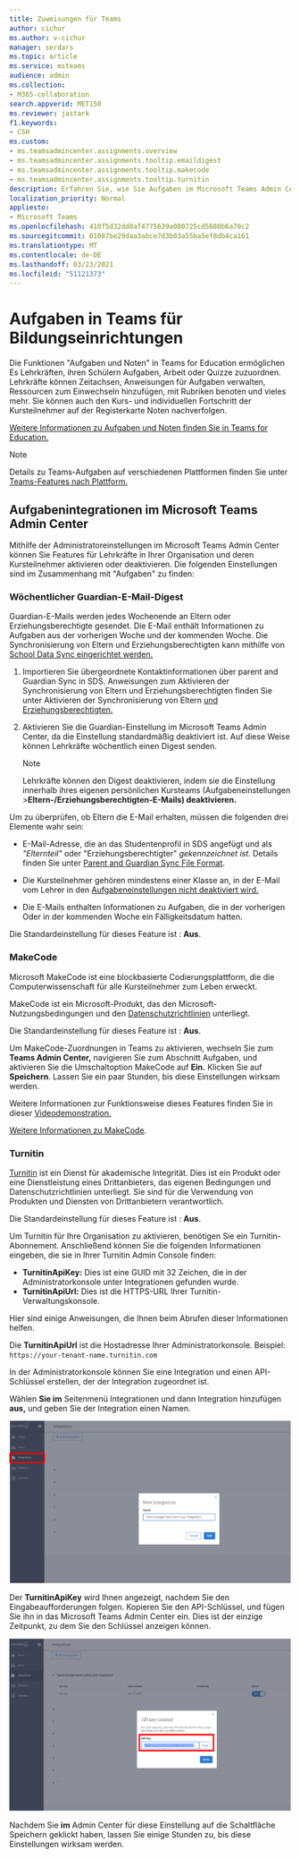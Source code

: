 ```yaml
---
title: Zuweisungen für Teams
author: cichur
ms.author: v-cichur
manager: serdars
ms.topic: article
ms.service: msteams
audience: admin
ms.collection:
- M365-collaboration
search.appverid: MET150
ms.reviewer: jastark
f1.keywords:
- CSH
ms.custom:
- ms.teamsadmincenter.assignments.overview
- ms.teamsadmincenter.assignments.tooltip.emaildigest
- ms.teamsadmincenter.assignments.tooltip.makecode
- ms.teamsadmincenter.assignments.tooltip.turnitin
description: Erfahren Sie, wie Sie Aufgaben im Microsoft Teams Admin Center in Teams for Education verwalten.
localization_priority: Normal
appliesto:
- Microsoft Teams
ms.openlocfilehash: 410f5d32dd8af4775639a080725cd5680b6a70c2
ms.sourcegitcommit: 01087be29daa3abce7d3b03a55ba5ef8db4ca161
ms.translationtype: MT
ms.contentlocale: de-DE
ms.lasthandoff: 03/23/2021
ms.locfileid: "51121373"
---
```

# <a name="assignments-in-teams-for-education"></a>Aufgaben in Teams für Bildungseinrichtungen

Die Funktionen "Aufgaben und Noten" in Teams for Education ermöglichen Es Lehrkräften, ihren Schülern Aufgaben, Arbeit oder Quizze zuzuordnen. Lehrkräfte können Zeitachsen, Anweisungen für Aufgaben verwalten, Ressourcen zum Einwechseln hinzufügen, mit Rubriken benoten und vieles mehr. Sie können auch den Kurs- und individuellen Fortschritt der Kursteilnehmer auf der Registerkarte Noten nachverfolgen.

[Weitere Informationen zu Aufgaben und Noten finden Sie in Teams for Education.](https://support.office.com/article/microsoft-teams-5aa4431a-8a3c-4aa5-87a6-b6401abea114?ui=en-US&rs=en-IE&ad=IE#ID0EAABAAA=Assignments)

> [!Note]
> Details zu Teams-Aufgaben auf verschiedenen Plattformen finden Sie unter [Teams-Features nach Plattform.](https://support.microsoft.com/office/teams-features-by-platform-debe7ff4-7db4-4138-b7d0-fcc276f392d3)

## <a name="assignments-integrations-in-the-microsoft-teams-admin-center"></a>Aufgabenintegrationen im Microsoft Teams Admin Center

Mithilfe der Administratoreinstellungen im Microsoft Teams Admin Center können Sie Features für Lehrkräfte in Ihrer Organisation und deren Kursteilnehmer aktivieren oder deaktivieren. Die folgenden Einstellungen sind im Zusammenhang mit "Aufgaben" zu finden:

<a name="#bkemaildigest"> </a>
### <a name="weekly-guardian-email-digest"></a>Wöchentlicher Guardian-E-Mail-Digest


Guardian-E-Mails werden jedes Wochenende an Eltern oder Erziehungsberechtigte gesendet. Die E-Mail enthält Informationen zu Aufgaben aus der vorherigen Woche und der kommenden Woche. Die Synchronisierung von Eltern und Erziehungsberechtigten kann mithilfe von [School Data Sync eingerichtet werden.](/schooldatasync/parent-contact-sync)

1. Importieren Sie übergeordnete Kontaktinformationen über parent and Guardian Sync in SDS. Anweisungen zum Aktivieren der Synchronisierung von Eltern und Erziehungsberechtigten finden Sie unter Aktivieren der Synchronisierung von Eltern [und Erziehungsberechtigten.](/schooldatasync/parent-contact-sync#enabling-parent-and-guardian-sync)

2. Aktivieren Sie die Guardian-Einstellung im Microsoft Teams Admin Center, da die Einstellung standardmäßig deaktiviert ist. Auf diese Weise können Lehrkräfte wöchentlich einen Digest senden.

   > [!NOTE]
   > Lehrkräfte können den Digest deaktivieren, indem sie die Einstellung innerhalb ihres eigenen persönlichen Kursteams (Aufgabeneinstellungen >**Eltern-/Erziehungsberechtigten-E-Mails) deaktivieren.**

Um zu überprüfen, ob Eltern die E-Mail erhalten, müssen die folgenden drei Elemente wahr sein:

 - E-Mail-Adresse, die an das Studentenprofil in SDS angefügt und als _"Elternteil"_ oder "Erziehungsberechtigter" _gekennzeichnet ist._ Details finden Sie unter [Parent and Guardian Sync File Format](/schooldatasync/parent-contact-sync-file-format).

 - Die Kursteilnehmer gehören mindestens einer Klasse an, in der E-Mail vom Lehrer in den [Aufgabeneinstellungen nicht deaktiviert wird.](https://support.microsoft.com/office/adjust-assignment-settings-in-your-class-team-05bb3b89-1cdf-415a-b6c7-44add0376a77)

 - Die E-Mails enthalten Informationen zu Aufgaben, die in der vorherigen Oder in der kommenden Woche ein Fälligkeitsdatum hatten.

Die Standardeinstellung für dieses Feature ist : **Aus**.


<a name="bkmakecode"> </a>
### <a name="makecode"></a>MakeCode
Microsoft MakeCode ist eine blockbasierte Codierungsplattform, die die Computerwissenschaft für alle Kursteilnehmer zum Leben erweckt. 

MakeCode ist ein Microsoft-Produkt, [](https://go.microsoft.com/fwlink/?LinkID=206977) das den Microsoft-Nutzungsbedingungen und den [Datenschutzrichtlinien](https://go.microsoft.com/fwlink/?LinkId=521839) unterliegt.

Die Standardeinstellung für dieses Feature ist : **Aus**.

Um MakeCode-Zuordnungen in Teams zu aktivieren, wechseln  Sie zum **Teams Admin Center,** navigieren Sie zum Abschnitt Aufgaben, und aktivieren Sie die Umschaltoption MakeCode auf **Ein.** Klicken Sie auf **Speichern**. Lassen Sie ein paar Stunden, bis diese Einstellungen wirksam werden.

Weitere Informationen zur Funktionsweise dieses Features finden Sie in dieser [Videodemonstration.](https://makecode.com/blog/teams/teams-assignments)

[Weitere Informationen zu MakeCode](https://aka.ms/makecode).

<a name="#turnitin"> </a>
### <a name="turnitin"></a>Turnitin

[Turnitin](https://www.turnitin.com/) ist ein Dienst für akademische Integrität. Dies ist ein Produkt oder eine Dienstleistung eines Drittanbieters, das eigenen Bedingungen und Datenschutzrichtlinien unterliegt. Sie sind für die Verwendung von Produkten und Diensten von Drittanbietern verantwortlich.

Die Standardeinstellung für dieses Feature ist : **Aus**.

Um Turnitin für Ihre Organisation zu aktivieren, benötigen Sie ein Turnitin-Abonnement. Anschließend können Sie die folgenden Informationen eingeben, die sie in Ihrer Turnitin Admin Console finden:

  * **TurnitinApiKey:** Dies ist eine GUID mit 32 Zeichen, die in der Administratorkonsole unter Integrationen gefunden wurde.
  * **TurnitinApiUrl:** Dies ist die HTTPS-URL Ihrer Turnitin-Verwaltungskonsole.

Hier sind einige Anweisungen, die Ihnen beim Abrufen dieser Informationen helfen.

Die **TurnitinApiUrl** ist die Hostadresse Ihrer Administratorkonsole.
Beispiel: `https://your-tenant-name.turnitin.com`

In der Administratorkonsole können Sie eine Integration und einen API-Schlüssel erstellen, der der Integration zugeordnet ist.

Wählen **Sie im** Seitenmenü Integrationen und dann Integration hinzufügen **aus,** und geben Sie der Integration einen Namen.

![Screenshot mit dem Hinzufügen einer neuen Integration](./educationImages/Assignments_mopo_turnitin2.png)

Der **TurnitinApiKey** wird Ihnen angezeigt, nachdem Sie den Eingabeaufforderungen folgen. Kopieren Sie den API-Schlüssel, und fügen Sie ihn in das Microsoft Teams Admin Center ein.  Dies ist der einzige Zeitpunkt, zu dem Sie den Schlüssel anzeigen können.

![Screenshot des Kopierens des API-Schlüssels](./educationImages/Assignments_mopo_turnitin3.png)

Nachdem Sie **im** Admin Center für diese Einstellung auf die Schaltfläche Speichern geklickt haben, lassen Sie einige Stunden zu, bis diese Einstellungen wirksam werden.